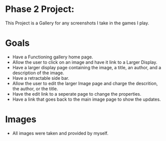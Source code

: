 # Phase 2 Project:

This Project is a Gallery for any screenshots I take in the games I play.

# Goals
- Have a Functioning gallery home page.
- Allow the user to click on an image and have it link to a Larger Display.
- Have a larger display page containing the image, a title, an author, and a description of the image.
- Have a retractable side bar.
- Allow the user to edit the larger Image page and charge the descrition, the author, or the title.
- Have the edit link to a seperate page to change the properties.
- Have a link that goes back to the main image page to show the updates.

# Images
- All images were taken and provided by myself.